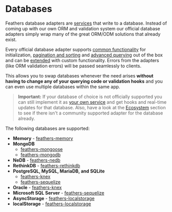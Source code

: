 # Databases

Feathers database adapters are [services](../services/readme.md) that write to a database. Instead of coming up with our own ORM and validation system our official database adapters simply wrap many of the great ORM/ODM solutions that already exist.

Every official database adapter supports [common functionality](common.md) for initialization, [pagination and sorting](pagination.md) and [advanced querying](querying.md) out of the box and can be [extended](extending.md) with custom functionality. Errors from the adapters (like ORM validation errors) will be passed seamlessly to clients.

This allows you to swap databases whenever the need arises **without having to change any of your querying code or validation hooks** and you can even use multiple databases within the same app.

> **Important:** If your database of choice is not officially supported you can still implement it as [your own service](../service/readme.md) and get hooks and real-time updates for that database. Also, have a look at the [Ecosystem](../ecosystem/readme.md) section to see if there isn't a community supported adapter for the database already.

The following databases are supported:

- **Memory** - [feathers-memory](memory.md)
- **MongoDB**
  - [feathers-mongoose](mongoose.md)
  - [feathers-mongodb](mongodb.md)
- **NeDB** - [feathers-nedb](nedb.md)
- **RethinkDB** - [feathers-rethinkdb](rethinkdb.md)
- **PostgreSQL, MySQL, MariaDB, and SQLite**
  - [feathers-knex](knexjs.md)
  - [feathers-sequelize](sequelize.md)
- **Oracle** - [feathers-knex](knexjs.md)
- **Microsoft SQL Server** - [feathers-sequelize](sequelize.md)
- **AsyncStorage** - [feathers-localstorage](localstorage.md)
- **localStorage** - [feathers-localstorage](localstorage.md)

